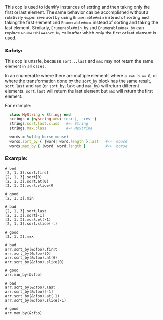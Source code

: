 This cop is used to identify instances of sorting and then
taking only the first or last element. The same behavior can
be accomplished without a relatively expensive sort by using
`Enumerable#min` instead of sorting and taking the first
element and `Enumerable#max` instead of sorting and taking the
last element. Similarly, `Enumerable#min_by` and
`Enumerable#max_by` can replace `Enumerable#sort_by` calls
after which only the first or last element is used.

### Safety:

This cop is unsafe, because `sort...last` and `max` may not return the
same element in all cases.

In an enumerable where there are multiple elements where `a <=> b == 0`,
or where the transformation done by the `sort_by` block has the
same result, `sort.last` and `max` (or `sort_by.last` and `max_by`)
will return different elements. `sort.last` will return the last
element but `max` will return the first element.

For example:

```ruby
  class MyString < String; end
  strings = [MyString.new('test'), 'test']
  strings.sort.last.class   #=> String
  strings.max.class         #=> MyString
```

```ruby
  words = %w(dog horse mouse)
  words.sort_by { |word| word.length }.last   #=> 'mouse'
  words.max_by { |word| word.length }         #=> 'horse'
```

### Example:
    # bad
    [2, 1, 3].sort.first
    [2, 1, 3].sort[0]
    [2, 1, 3].sort.at(0)
    [2, 1, 3].sort.slice(0)

    # good
    [2, 1, 3].min

    # bad
    [2, 1, 3].sort.last
    [2, 1, 3].sort[-1]
    [2, 1, 3].sort.at(-1)
    [2, 1, 3].sort.slice(-1)

    # good
    [2, 1, 3].max

    # bad
    arr.sort_by(&:foo).first
    arr.sort_by(&:foo)[0]
    arr.sort_by(&:foo).at(0)
    arr.sort_by(&:foo).slice(0)

    # good
    arr.min_by(&:foo)

    # bad
    arr.sort_by(&:foo).last
    arr.sort_by(&:foo)[-1]
    arr.sort_by(&:foo).at(-1)
    arr.sort_by(&:foo).slice(-1)

    # good
    arr.max_by(&:foo)
